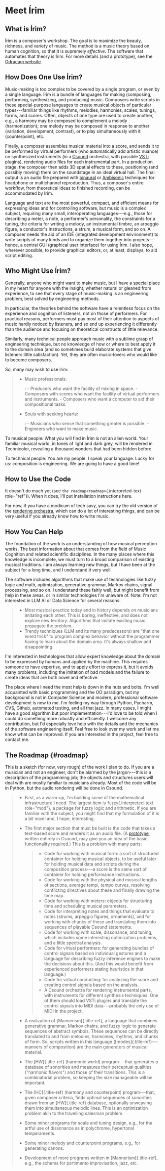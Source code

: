 # Meet Írim

## What is Írim?

Írim is a composer\'s workshop. The goal is to maximize the beauty,
richness, and variety of music. The method is a music theory based on
human cognition, so that it is supremely *effective*. The software that
automates that theory is Írim. For more details (and a prototype), see
the [Odracam website](https://www.odracam.us).

## How Does One Use Írim?

Music-making is too complex to be covered by a single program, or even
by a single language. Írim is a bundle of languages for making
(composing, performing, synthesizing, and producing) music. Composers
write scripts in these special-purpose languages to create musical
objects of particular types\-\--familiar things like rhythms, melodies,
harmonies, scales, tunings, forms, and scores. Often, objects of one
type are used to create another, e.g., a harmony may be composed to
complement a melody (harmonization); one melody may be composed in
response to another (variation, development, contrast), or to play
simultaneously with it (counterpoint), etc.

Finally, a composer assembles musical material into a score, and sends
it to be performed by virtual performers (who automatically add artistic
nuance) on synthesized instruments (in a [Csound](https://csound.com/)
orchestra, with possible
[VSTi](https://en.wikipedia.org/wiki/Virtual_Studio_Technology)
plugins), rendering audio files for each instrumental part. In a
production stage, the composer then adds 3D spatial effects to these,
positioning (and possibly moving) them on the soundstage in an ideal
virtual hall. The final output is an audio file prepared with
[binaural](https://en.wikipedia.org/wiki/Binaural_recording) or
[Ambisonic](https://en.wikipedia.org/wiki/Ambisonics) techniques for
headphone or multichannel reproduction. Thus, a composer\'s entire
workflow, from theoretical ideas to finished recording, can be
accommodated by Írim.

Language and text are the most powerful, compact, and efficient means
for expressing ideas and for controlling software, but music is a
complex subject, requiring many small, interoperating
languages\-\--e.g., those for describing a meter, a note, a performer\'s
personality, the constraints for a tuning, the criteria for writing a
melody, an instrumental timbre, an arpeggio figure, a conductor\'s
instructions, a strum, a musical form, and so on. A composer needs the
aid of an IDE (integrated development environment) to write scripts of
many kinds and to organize them together into projects\-\--hence, a
central GUI (graphical user interface) for using Írim. I also hope,
wherever possible, to provide graphical editors, or, at least, displays,
to aid script editing.

## Who Might Use Írim?

Generally, anyone who might want to make music, but I have a special
place in my heart for anyone with the insight, whether natural or
gleaned from experience, to see that every stage of music-making is an
engineering problem, best solved by engineering methods.

In particular, the theories behind the software have a relentless focus
on the experience and cognition of listeners, not on those of
performers. For practical reasons, performers must pay most of their
attention to aspects of music hardly noticed by listeners, and so end up
experiencing it differently than the audience and focusing on
theoretical constructs of little relevance.

Similarly, many technical people approach music with a sublime grasp of
engineering technique, but no knowledge of how or where to best apply it
to the domain area (and so sometimes build elaborate systems that give
listeners little satisfaction). Yet, they are often music-lovers who
would like to become composers.

So, many may wish to use Írim:

> -  Music professionals:
>
>     :   -   Producers who want the facility of mixing in space.
>         -   Composers with scores who want the facility of virtual
>             performers and instruments.
>         -   Composers who want a computer to aid their compositional
>             tasks.
>
> -   Souls with seeking hearts:
>
>     :   -   Musicians who sense that something greater is possible.
>         -   Engineers who want to make music.

To musical people: What you will find in Írim is not an alien world.
Your familiar musical world, in tones of light and dark grey, will be
rendered in Technicolor, revealing a thousand wonders that had been
hidden before.

To technical people: You are my people. I speak your language. Lucky for
us: composition is engineering. We are going to have a good time!

## How to Use the Code

It doesn\'t do much yet (see `the roadmap<roadmap>`{.interpreted-text
role="ref"}). When it does, I\'ll put installation instructions here.

For now, if you have a modicum of tech savy, you can try the old version
of the [rendering
orchestra](http://odracam.us/index.php/about/the-software), which can do
a lot of interesting things, and can be very useful if you already know
how to write music.

## How You Can Help

The foundation of the work is an understanding of how musical perception
works. The best information about that comes from the field of Music
Cognition and related scientific disciplines. In the many places where
this knowledge is incomplete, we must turn to a broad comparison of
existing musical traditions. I am always learning new things, but I have
been at the subject for a long time, and I understand it very well.

The software includes algorithms that make use of technologies like
fuzzy logic and math, optimization, generative grammar, Markov chains,
signal processing, and so on. I understand these fairly well, but might
benefit from help in these areas, or in similar technologies I\'m
unaware of. Note: I\'m not interested in LLM AI or Data Science for
several reasons:

> -   Most musical practice today and in history depends on musicians
>     imitating each other. This is boring, ineffective, and does not
>     explore new territory. Algorithms that imitate existing music
>     propagate the problem.
> -   Trendy techniques (LLM and its many predecessors) are \"that one
>     wierd trick\" to program complex behavior without the programmer
>     having to learn about the domain area. It\'s always shallow and
>     disappointing.

I\'m interested in technologies that allow expert knowledge about the
domain to be expressed by humans and applied by the machine. This
requires someone to have expertise, and to apply effort to express it,
but it avoids many problems, including the imitation of bad models and
the failure to create ideas that are both novel and effective.

The place where I need the most help is down in the nuts and bolts. I\'m
well acquainted with basic programming and the OO paradigm, but my
background is not in Computer Science and modern, professional software
development is new to me. I\'m feeling my way through Python, Pycharm,
CVS, Github, automated testing, and all that jazz. In many cases, I
might have a good algorithm but poor implementation\-\--I\'d love to be
told when I could do something more robustly and efficiently. I welcome
any contribution, but I\'d especially love help with the details and the
mechanics of the software engineering itself. Feel free to look over my
work and let me know what can be improved. If you are interested in the
project, feel free to contact me.

## The Roadmap {#roadmap}

This is a sketch (for now, very rough) of the work I plan to do. If you
are a musician and not an engineer, don\'t be alarmed by the
jargon\-\--this is a description of the programming job; the objects and
structures users will deal with are mostly familiar to musicians
already. Most of the code will be in Python, but the audio rendering
will be done in Csound.

> -   First, as a warm-up, I\'m building some of the mathematical
>     infrastructure I need. The largest item is
>     `fuzzy`{.interpreted-text role="mod"}, a package for fuzzy logic
>     and arithmetic. If you are familiar with the subject, you might
>     find that my formulation of it is a bit novel and, I hope,
>     interesting.
>
> -   The first major section that must be built is the code that takes
>     a text-based score and renders it as an audio file. (A
>     [prototype](http://odracam.us/index.php/about/the-software),
>     written entirely in Csound, may give you an idea of the basic
>     functionality required.) This is a problem with many parts:
>
>     > -   Code for working with musical form: a sort of structured
>     >     container for holding musical objects, to be useful later
>     >     for holding musical data and scripts during the composition
>     >     process\-\--a score is the same sort of container for
>     >     holding performance instructions.
>     > -   Code for working with the physical and musical lengths of
>     >     sections, average tempi, tempo curves, resolving conflicting
>     >     directives about these and finally drawing the time map.
>     > -   Code for working with meters: objects for structuring time
>     >     and scheduling musical parameters.
>     > -   Code for interpreting notes and things that evaluate to
>     >     notes (strums, arpeggio figures, ornaments), and for working
>     >     with chunks of these and translating them into sequences of
>     >     playable Csound statements.
>     > -   Code for working with scale, dissonance, and tuning, which
>     >     includes some interesting optimization problems, and a
>     >     little spectral analysis.
>     > -   Code for virtual performers: for generating bundles of
>     >     control signals based on individual gestures and a language
>     >     for describing fuzzy inference engines to make the decisions
>     >     about this. (And this would benefit from experienced
>     >     performers stating heuristics in that language.)
>     > -   Code for virtual conducting: for analyzing the score and
>     >     creating control signals based on the analysis.
>     > -   A Csound orchestra for rendering instrumental parts, with
>     >     instruments for different synthesis techniques. One of them
>     >     should load VSTi plugins and translate the control signals
>     >     into MIDI data\-\--probably the only use of MIDI in the
>     >     project.
>
> -   A realization of [Mannerism]{.title-ref}, a language that combines
>     generative grammar, Markov chains, and fuzzy logic to generate
>     sequences of abstract symbols. These sequences can be directly
>     translated to and from melodies, harmonies, rhythms, and chunks of
>     form. So, scripts written in this language
>     ([modes]{.title-ref}\-\--manners of composition) are the main
>     generators of musical material.
>
> -   The [HW]{.title-ref} (harmonic world) program\-\--that generates a
>     database of sonorities and measures their perceptual qualities
>     (\"harmonic flavors\") and those of their transitions. This is a
>     combinatorial problem, so keeping the size manageable will be
>     important.
>
> -   The [HC]{.title-ref} (harmony and counterpoint) program\-\--that,
>     given composer criteria, finds optimal sequences of sonorities
>     drawn from an [HW]{.title-ref} database, optionally unweaving them
>     into simultaneous melodic lines. This is an optimization problem
>     akin to the travelling salesman problem.
>
> -   Some minor programs for scale and tuning design, e.g., for the
>     artful use of dissonance as in polychrome, hypertonal
>     temperaments.
>
> -   Some minor melody and counterpoint programs, e.g., for generating
>     canons.
>
> -   Development of more programs written in [Mannerism]{.title-ref},
>     e.g., the schema for partimento improvisation, jazz, etc.
